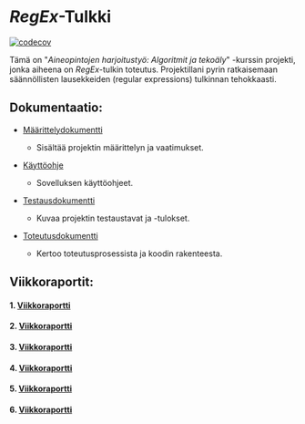# _RegEx_-Tulkki

[![codecov](https://codecov.io/github/kimtakala/regex-project/graph/badge.svg?token=J0KEHXVSRQ)](https://codecov.io/github/kimtakala/regex-project)

Tämä on "_Aineopintojen harjoitustyö: Algoritmit ja tekoäly_" -kurssin projekti, jonka aiheena on _RegEx_-tulkin toteutus. Projektillani pyrin ratkaisemaan säännöllisten lausekkeiden (regular expressions) tulkinnan tehokkaasti.

## Dokumentaatio:
- [Määrittelydokumentti](./dokumentaatio/maarittelydokumentti.md)
    - Sisältää projektin määrittelyn ja vaatimukset.

- [Käyttöohje](./dokumentaatio/kayttoohje.md)
  - Sovelluksen käyttöohjeet.

- [Testausdokumentti](./dokumentaatio/testausdokumentti.md)
  - Kuvaa projektin testaustavat ja -tulokset.

- [Toteutusdokumentti](./dokumentaatio/toteutusdokumentti.md)
  - Kertoo toteutusprosessista ja koodin rakenteesta.

## Viikkoraportit:

#### 1. [Viikkoraportti](./dokumentaatio/viikkoraportit/viikkoraportti1.md)

#### 2. [Viikkoraportti](./dokumentaatio/viikkoraportit/viikkoraportti2.md)

#### 3. [Viikkoraportti](./dokumentaatio/viikkoraportit/viikkoraportti3.md)

#### 4. [Viikkoraportti](./dokumentaatio/viikkoraportit/viikkoraportti4.md)

#### 5. [Viikkoraportti](./dokumentaatio/viikkoraportit/viikkoraportti5.md)

#### 6. [Viikkoraportti](./dokumentaatio/viikkoraportit/viikkoraportti6.md)
